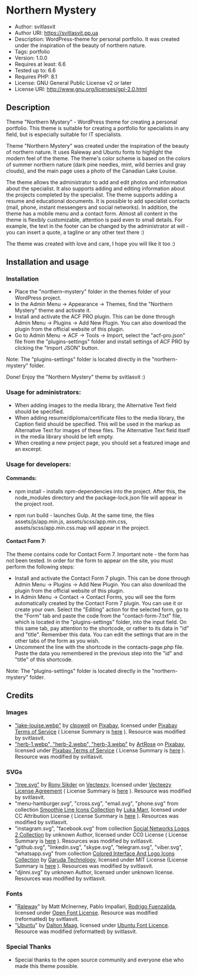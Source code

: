 # Northern Mystery

- Author: svitlasvit
- Author URI: https://svitlasvit.pp.ua
- Description: WordPress-theme for personal portfolio. It was created under the inspiration of the beauty of northern nature.
- Tags: portfolio
- Version: 1.0.0
- Requires at least: 6.6
- Tested up to: 6.6
- Requires PHP: 8.1
- License: GNU General Public License v2 or later
- License URI: http://www.gnu.org/licenses/gpl-2.0.html

## Description

Theme "Northern Mystery" - WordPress theme for creating a personal portfolio. This theme is suitable for creating a portfolio for specialists in any field, but is especially suitable for IT specialists.

Theme "Northern Mystery" was created under the inspiration of the beauty of northern nature. It uses Raleway and Ubuntu fonts to highlight the modern feel of the theme. The theme's color scheme is based on the colors of summer northern nature (dark pine needles, mint, wild berries and gray clouds), and the main page uses a photo of the Canadian Lake Louise.

The theme allows the administrator to add and edit photos and information about the specialist. It also supports adding and editing information about the projects completed by the specialist. The theme supports adding a resume and educational documents. It is possible to add specialist contacts (mail, phone, instant messengers and social networks). In addition, the theme has a mobile menu and a contact form. Almost all content in the theme is flexibly customizable, attention is paid even to small details. For example, the text in the footer can be changed by the administrator at will - you can insert a quote, a tagline or any other text there :)

The theme was created with love and care, I hope you will like it too :)

## Installation and usage

### Installation

- Place the "northern-mystery" folder in the themes folder of your WordPress project.
- In the Admin Menu -> Appearance -> Themes, find the "Northern Mystery" theme and activate it.
- Install and activate the ACF PRO plugin. This can be done through Admin Menu -> Plugins -> Add New Plugin. You can also download the plugin from the official website of this plugin.
- Go to Admin Menu -> ACF -> Tools -> Import, select the "acf-pro.json" file from the "plugins-settings" folder and install settings of ACF PRO by clicking the "Import JSON" button.

Note: The "plugins-settings" folder is located directly in the "northern-mystery" folder.

Done! Enjoy the "Northern Mystery" theme by svitlasvit :)

### Usage for administrators:

- When adding images to the media library, the Alternative Text field should be specified.
- When adding resume/diploma/certificate files to the media library, the Caption field should be specified. This will be used in the markup as Alternative Text for images of these files. The Alternative Text field itself in the media library should be left empty.
- When creating a new project page, you should set a featured image and an excerpt.

### Usage for developers:

#### Commands:

- npm install - installs npm-dependencies into the project. After this, the node_modules directory and the package-lock.json file will appear in the project root.

- npm run build - launches Gulp. At the same time, the files assets/js/app.min.js, assets/scss/app.min.css, assets/scss/app.min.css.map will appear in the project.

#### Contact Form 7:

The theme contains code for Contact Form 7. Important note - the form has not been tested.
In order for the form to appear on the site, you must perform the following steps:

- Install and activate the Contact Form 7 plugin. This can be done through Admin Menu -> Plugins -> Add New Plugin. You can also download the plugin from the official website of this plugin.
- In Admin Menu -> Contact -> Contact Forms, you will see the form automatically created by the Contact Form 7 plugin. You can use it or create your own. Select the "Editing" action for the selected form, go to the "Form" tab and paste the code from the "contact-form-7.txt" file, which is located in the "plugins-settings" folder, into the input field. On this same tab, pay attention to the shortcode, or rather to its data in "id" and "title". Remember this data. You can edit the settings that are in the other tabs of the form as you wish.
- Uncomment the line with the shortcode in the contacts-page.php file. Paste the data you remembered in the previous step into the "id" and "title" of this shortcode.

Note: The "plugins-settings" folder is located directly in the "northern-mystery" folder.

## Credits

### Images

- ["lake-louise.webp"](https://pixabay.com/photos/lake-louise-canada-travel-2078089) by [clpowell](https://pixabay.com/users/clpowell-4597287) on [Pixabay](https://pixabay.com), licensed under [Pixabay Terms of Service](https://pixabay.com/service/terms) ( License Summary is [here](https://pixabay.com/service/license-summary) ). Resource was modified by svitlasvit.
- ["herb-1.webp", "herb-2.webp", "herb-3.webp"](https://pixabay.com/vectors/herbs-leaves-plants-marjoram-basil-7681722) by [ArtRose](https://pixabay.com/users/artrose-16042123) on [Pixabay](https://pixabay.com), licensed under [Pixabay Terms of Service](https://pixabay.com/service/terms) ( License Summary is [here](https://pixabay.com/service/license-summary) ). Resource was modified by svitlasvit.

### SVGs

- ["tree.svg"](https://www.vecteezy.com/vector-art/45787840-black-and-white-tree-silhouettes-illustration) by [Rony Sikder](https://www.vecteezy.com/members/ronyhridoy) on [Vecteezy](https://www.vecteezy.com), licensed under [Vecteezy License Agreement](https://www.vecteezy.com/licensing-agreement) ( License Summary is [here](https://support.vecteezy.com/en_us/new-vecteezy-licensing-ByHivesvt) ). Resource was modified by svitlasvit.
- "menu-hamburger.svg", "cross.svg", "email.svg", "phone.svg" from collection [Smoothie Line Icons Collection](https://www.svgrepo.com/collection/smoothie-line-icons) by [Luka Marr](https://www.svgrepo.com/author/Luka%20Marr), licensed under CC Attribution License ( License Summary is [here](https://www.svgrepo.com/page/licensing/#CC%20Attribution) ). Resources was modified by svitlasvit.
- "instagram.svg", "facebook.svg" from collection [Social Networks Logos 2 Collection](https://www.svgrepo.com/collection/social-networks-logos-2) by unknown Author, licensed under CC0 License ( License Summary is [here](https://www.svgrepo.com/page/licensing/#CC0) ). Resources was modified by svitlasvit.
- "github.svg", "linkedin.svg", "skype.svg", "telegram.svg", "viber.svg", "whatsapp.svg" from collection [Colored Interface And Logo Icons Collection](https://www.svgrepo.com/collection/colored-interface-and-logo-icons) by [Garuda Technology](https://www.svgrepo.com/author/Garuda%20Technology), licensed under MIT License (License Summary is [here](https://www.svgrepo.com/page/licensing/#MIT) ). Resources was modified by svitlasvit.
- "djinni.svg" by unknown Author, licensed under unknown license. Resources was modified by svitlasvit.

### Fonts

- "[Raleway](https://fonts.google.com/specimen/Ubuntu)" by Matt McInerney, Pablo Impallari, [Rodrigo Fuenzalida](https://www.behance.net/erreefe), licensed under [Open Font License](https://openfontlicense.org). Resource was modified (reformatted) by svitlasvit.
- "[Ubuntu](https://fonts.google.com/specimen/Ubuntu)" by [Dalton Maag](https://www.daltonmaag.com), licensed under [Ubuntu Font Licence](https://ubuntu.com/legal/font-licence). Resource was modified (reformatted) by svitlasvit.

### Special Thanks

- Special thanks to the open source community and everyone else who made this theme possible.

